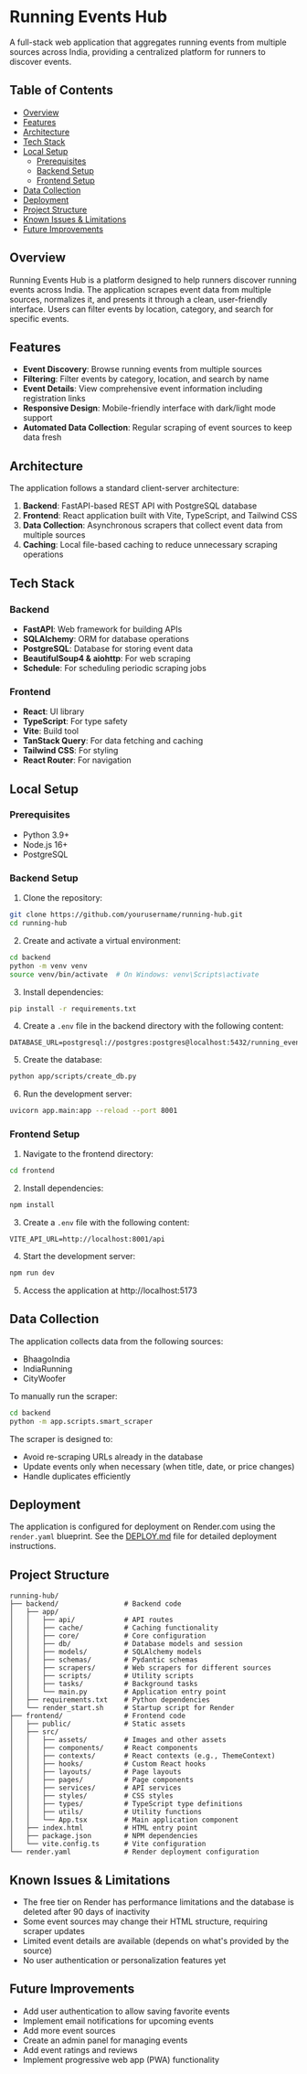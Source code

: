 # Running Events Hub

A full-stack web application that aggregates running events from multiple sources across India, providing a centralized platform for runners to discover events.

## Table of Contents
- [Overview](#overview)
- [Features](#features)
- [Architecture](#architecture)
- [Tech Stack](#tech-stack)
- [Local Setup](#local-setup)
  - [Prerequisites](#prerequisites)
  - [Backend Setup](#backend-setup)
  - [Frontend Setup](#frontend-setup)
- [Data Collection](#data-collection)
- [Deployment](#deployment)
- [Project Structure](#project-structure)
- [Known Issues & Limitations](#known-issues--limitations)
- [Future Improvements](#future-improvements)

## Overview

Running Events Hub is a platform designed to help runners discover running events across India. The application scrapes event data from multiple sources, normalizes it, and presents it through a clean, user-friendly interface. Users can filter events by location, category, and search for specific events.

## Features

- **Event Discovery**: Browse running events from multiple sources
- **Filtering**: Filter events by category, location, and search by name
- **Event Details**: View comprehensive event information including registration links
- **Responsive Design**: Mobile-friendly interface with dark/light mode support
- **Automated Data Collection**: Regular scraping of event sources to keep data fresh

## Architecture

The application follows a standard client-server architecture:

1. **Backend**: FastAPI-based REST API with PostgreSQL database
2. **Frontend**: React application built with Vite, TypeScript, and Tailwind CSS
3. **Data Collection**: Asynchronous scrapers that collect event data from multiple sources
4. **Caching**: Local file-based caching to reduce unnecessary scraping operations

## Tech Stack

### Backend
- **FastAPI**: Web framework for building APIs
- **SQLAlchemy**: ORM for database operations
- **PostgreSQL**: Database for storing event data
- **BeautifulSoup4 & aiohttp**: For web scraping
- **Schedule**: For scheduling periodic scraping jobs

### Frontend
- **React**: UI library
- **TypeScript**: For type safety
- **Vite**: Build tool
- **TanStack Query**: For data fetching and caching
- **Tailwind CSS**: For styling
- **React Router**: For navigation

## Local Setup

### Prerequisites
- Python 3.9+
- Node.js 16+
- PostgreSQL

### Backend Setup

1. Clone the repository:
```bash
git clone https://github.com/yourusername/running-hub.git
cd running-hub
```

2. Create and activate a virtual environment:
```bash
cd backend
python -m venv venv
source venv/bin/activate  # On Windows: venv\Scripts\activate
```

3. Install dependencies:
```bash
pip install -r requirements.txt
```

4. Create a `.env` file in the backend directory with the following content:
```
DATABASE_URL=postgresql://postgres:postgres@localhost:5432/running_events
```

5. Create the database:
```bash
python app/scripts/create_db.py
```

6. Run the development server:
```bash
uvicorn app.main:app --reload --port 8001
```

### Frontend Setup

1. Navigate to the frontend directory:
```bash
cd frontend
```

2. Install dependencies:
```bash
npm install
```

3. Create a `.env` file with the following content:
```
VITE_API_URL=http://localhost:8001/api
```

4. Start the development server:
```bash
npm run dev
```

5. Access the application at http://localhost:5173

## Data Collection

The application collects data from the following sources:
- BhaagoIndia
- IndiaRunning
- CityWoofer

To manually run the scraper:
```bash
cd backend
python -m app.scripts.smart_scraper
```

The scraper is designed to:
- Avoid re-scraping URLs already in the database
- Update events only when necessary (when title, date, or price changes)
- Handle duplicates efficiently

## Deployment

The application is configured for deployment on Render.com using the `render.yaml` blueprint. See the [DEPLOY.md](DEPLOY.md) file for detailed deployment instructions.

## Project Structure

```
running-hub/
├── backend/                # Backend code
│   ├── app/
│   │   ├── api/            # API routes
│   │   ├── cache/          # Caching functionality
│   │   ├── core/           # Core configuration
│   │   ├── db/             # Database models and session
│   │   ├── models/         # SQLAlchemy models
│   │   ├── schemas/        # Pydantic schemas
│   │   ├── scrapers/       # Web scrapers for different sources
│   │   ├── scripts/        # Utility scripts
│   │   ├── tasks/          # Background tasks
│   │   └── main.py         # Application entry point
│   ├── requirements.txt    # Python dependencies
│   └── render_start.sh     # Startup script for Render
├── frontend/               # Frontend code
│   ├── public/             # Static assets
│   ├── src/
│   │   ├── assets/         # Images and other assets
│   │   ├── components/     # React components
│   │   ├── contexts/       # React contexts (e.g., ThemeContext)
│   │   ├── hooks/          # Custom React hooks
│   │   ├── layouts/        # Page layouts
│   │   ├── pages/          # Page components
│   │   ├── services/       # API services
│   │   ├── styles/         # CSS styles
│   │   ├── types/          # TypeScript type definitions
│   │   ├── utils/          # Utility functions
│   │   └── App.tsx         # Main application component
│   ├── index.html          # HTML entry point
│   ├── package.json        # NPM dependencies
│   └── vite.config.ts      # Vite configuration
└── render.yaml             # Render deployment configuration
```

## Known Issues & Limitations

- The free tier on Render has performance limitations and the database is deleted after 90 days of inactivity
- Some event sources may change their HTML structure, requiring scraper updates
- Limited event details are available (depends on what's provided by the source)
- No user authentication or personalization features yet

## Future Improvements

- Add user authentication to allow saving favorite events
- Implement email notifications for upcoming events
- Add more event sources
- Create an admin panel for managing events
- Add event ratings and reviews
- Implement progressive web app (PWA) functionality 